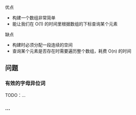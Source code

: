 优点

- 构建一个数组非常简单
- 能让我们在 O(1) 的时间里根据数组的下标查询某个元素

缺点

- 构建时必须分配一段连续的空间
- 查询某个元素是否存在时需要遍历整个数组，耗费 O(n) 的时间

## 问题

### 有效的字母异位词

TODO：...

### ...
